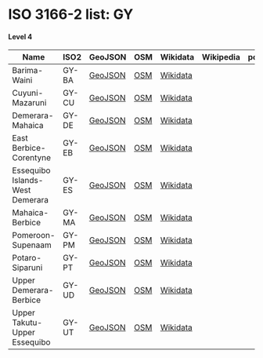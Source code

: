# ISO 3166-2 list: GY


#### Level 4
Name | ISO2 | GeoJSON | OSM | Wikidata | Wikipedia | population 
--- | --- | --- | --- | --- | --- | --: 
Barima-Waini | GY-BA | [GeoJSON](../../export/geojson/q7/iso2/GY/GY-BA.geojson) | [OSM](https://www.openstreetmap.org/relation/7105826) | [Wikidata](https://www.wikidata.org/wiki/Q537740) |  | 
Cuyuni-Mazaruni | GY-CU | [GeoJSON](../../export/geojson/q7/iso2/GY/GY-CU.geojson) | [OSM](https://www.openstreetmap.org/relation/7108866) | [Wikidata](https://www.wikidata.org/wiki/Q1146777) |  | 
Demerara-Mahaica | GY-DE | [GeoJSON](../../export/geojson/q7/iso2/GY/GY-DE.geojson) | [OSM](https://www.openstreetmap.org/relation/7105917) | [Wikidata](https://www.wikidata.org/wiki/Q1185362) |  | 
East Berbice-Corentyne | GY-EB | [GeoJSON](../../export/geojson/q7/iso2/GY/GY-EB.geojson) | [OSM](https://www.openstreetmap.org/relation/7109048) | [Wikidata](https://www.wikidata.org/wiki/Q1277758) |  | 
Essequibo Islands-West Demerara | GY-ES | [GeoJSON](../../export/geojson/q7/iso2/GY/GY-ES.geojson) | [OSM](https://www.openstreetmap.org/relation/7105894) | [Wikidata](https://www.wikidata.org/wiki/Q1368802) |  | 
Mahaica-Berbice | GY-MA | [GeoJSON](../../export/geojson/q7/iso2/GY/GY-MA.geojson) | [OSM](https://www.openstreetmap.org/relation/7108958) | [Wikidata](https://www.wikidata.org/wiki/Q1466671) |  | 
Pomeroon-Supenaam | GY-PM | [GeoJSON](../../export/geojson/q7/iso2/GY/GY-PM.geojson) | [OSM](https://www.openstreetmap.org/relation/7105874) | [Wikidata](https://www.wikidata.org/wiki/Q680382) |  | 
Potaro-Siparuni | GY-PT | [GeoJSON](../../export/geojson/q7/iso2/GY/GY-PT.geojson) | [OSM](https://www.openstreetmap.org/relation/7108941) | [Wikidata](https://www.wikidata.org/wiki/Q1454035) |  | 10190
Upper Demerara-Berbice | GY-UD | [GeoJSON](../../export/geojson/q7/iso2/GY/GY-UD.geojson) | [OSM](https://www.openstreetmap.org/relation/7109155) | [Wikidata](https://www.wikidata.org/wiki/Q1309042) |  | 
Upper Takutu-Upper Essequibo | GY-UT | [GeoJSON](../../export/geojson/q7/iso2/GY/GY-UT.geojson) | [OSM](https://www.openstreetmap.org/relation/7108944) | [Wikidata](https://www.wikidata.org/wiki/Q1516381) |  | 
